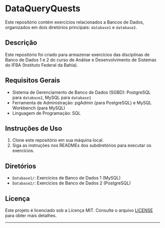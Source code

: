 # DataQueryQuests

Este repositório contém exercícios relacionados a Bancos de Dados, organizados em dois diretórios principais: `database1` e `database2`.

## Descrição

Este repositório foi criado para armazenar exercícios das disciplinas de Banco de Dados 1 e 2 do curso de Análise e Desenvolvimento de Sistemas do IFBA (Instituto Federal da Bahia).

## Requisitos Gerais

- Sistema de Gerenciamento de Banco de Dados (SGBD): PostgreSQL para `database2`, MySQL para `database1`
- Ferramenta de Administração: pgAdmin (para PostgreSQL) e MySQL Workbench (para MySQL)
- Linguagem de Programação: SQL


## Instruções de Uso

1. Clone este repositório em sua máquina local.
2. Siga as instruções nos READMEs dos subdiretórios para executar os exercícios.

## Diretórios

- `Database1/`: Exercícios de Banco de Dados 1 (MySQL)
- `Database2/`: Exercícios de Banco de Dados 2 (PostgreSQL)

## Licença

Este projeto é licenciado sob a Licença MIT. Consulte o arquivo [LICENSE](LICENSE) para obter mais detalhes.

---
